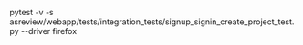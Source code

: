 pytest -v -s asreview/webapp/tests/integration_tests/signup_signin_create_project_test.py --driver firefox

